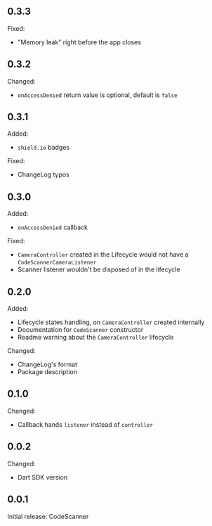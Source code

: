 ## 0.3.3

Fixed:
* "Memory leak" right before the app closes

## 0.3.2

Changed:
* `onAccessDenied` return value is optional, default is `false`

## 0.3.1

Added:
* `shield.io` badges

Fixed:
* ChangeLog typos

## 0.3.0

Added:
* `onAccessDenied` callback

Fixed:
* `CameraController` created in the Lifecycle would not have a `CodeScannerCameraListener`
* Scanner listener wouldn't be disposed of in the lifecycle


## 0.2.0

Added:
* Lifecycle states handling, on `CameraController` created internally
* Documentation for `CodeScanner` constructor
* Readme warning about the `CameraController` lifecycle

Changed:
* ChangeLog's format
* Package description

## 0.1.0

Changed:
* Callback hands `listener` instead of `controller`

## 0.0.2

Changed:
* Dart SDK version

## 0.0.1

Initial release: CodeScanner
